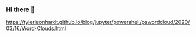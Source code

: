 ### Hi there 👋

<!--
**UC-raderee/UC-raderee** is a ✨ _special_ ✨ repository because its `README.md` (this file) appears on your GitHub profile.

Here are some ideas to get you started:

- 🔭 I’m currently working on ... Lab 1
- 🌱 I’m currently learning ... scripting languages
- 👯 I’m looking to collaborate on ... anything
- 🤔 I’m looking for help with ... everything
- 💬 Ask me about ... nail art LOL
- 📫 How to reach me: ... raderee@mail.uc.edu
- 😄 Pronouns: ... she/her
- ⚡ Fun fact: ... best drunk hula hooper this side of the mississippi
-->
https://tylerleonhardt.github.io/blog/jupyter/powershell/pswordcloud/2020/03/16/Word-Clouds.html
